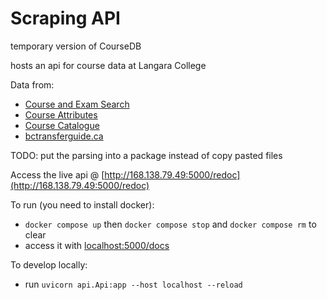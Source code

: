 # Scraping API

temporary version of CourseDB 

hosts an api for course data at Langara College

Data from: 
- [Course and Exam Search](https://swing.langara.bc.ca/prod/hzgkfcls.P_Sel_Crse_Search)
- [Course Attributes](https://swing.langara.bc.ca/prod/hzgkcald.P_DispCrseAttr)
- [Course Catalogue](https://swing.langara.bc.ca/prod/hzgkcald.P_DisplayCatalog)
- [bctransferguide.ca](https://www.bctransferguide.ca/)

TODO: put the parsing into a package instead of copy pasted files

Access the live api @ [http://168.138.79.49:5000/redoc](http://168.138.79.49:5000/redoc)



To run (you need to install docker):
- `docker compose up` then `docker compose stop` and `docker compose rm` to clear 
- access it with [localhost:5000/docs](localhost:5000/docs)

To develop locally:
- run `uvicorn api.Api:app --host localhost --reload`